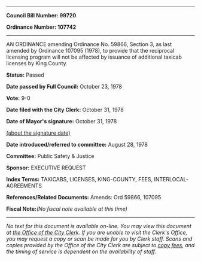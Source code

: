 

********

**Council Bill Number: 99720**
   
**Ordinance Number: 107742**
********

 AN ORDINANCE amending Ordinance No. 59866, Section 3, as last amended by Ordinance 107095 (1978), to provide that the reciprocal licensing program will not be affected by issuance of additional taxicab licenses by King County.

**Status:** Passed
   
**Date passed by Full Council:** October 23, 1978
   
**Vote:** 9-0
   
**Date filed with the City Clerk:** October 31, 1978
   
**Date of Mayor's signature:** October 31, 1978
   
[(about the signature date)](/~public/approvaldate.htm)
   
   
   
**Date introduced/referred to committee:** August 28, 1978
   
**Committee:** Public Safety & Justice
   
**Sponsor:** EXECUTIVE REQUEST
   
   
**Index Terms:** TAXICABS, LICENSES, KING-COUNTY, FEES, INTERLOCAL-AGREEMENTS

**References/Related Documents:** Amends: Ord 59866, 107095

**Fiscal Note:**_(No fiscal note available at this time)_
********

_No text for this document is available on-line. You may view this document at [the Office of the City Clerk](http://www.seattle.gov/leg/clerk/contactUs.htm). If you are unable to visit the Clerk's Office, you may request a copy or scan be made for you by Clerk staff. Scans and copies provided by the Office of the City Clerk are subject to [copy fees](http://clerk.seattle.gov/~public/clerkfees.htm), and the timing of service is dependent on the availability of staff._

